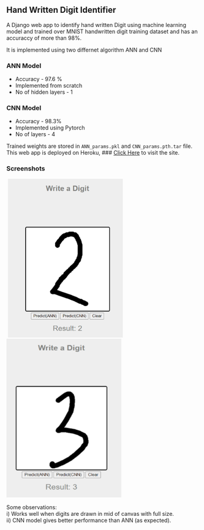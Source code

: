 ## Hand Written Digit Identifier 

A Django web app to identify hand written Digit using machine learning model and trained over MNIST handwritten digit training dataset and has an accuraccy of more than 98%.<br>

It is implemented using two differnet algorithm ANN and CNN

### ANN Model
<ul>
 <li>Accuracy - 97.6 %</li>
 <li>Implemented from scratch </li>
 <li>No of hidden layers - 1 </li>
</ul>

### CNN Model
<ul>
 <li>Accuracy - 98.3%</li>
 <li>Implemented using Pytorch </li>
 <li> No of layers - 4 </li>
</ul>


Trained weights are stored in ```ANN_params.pkl``` and ```CNN_params.pth.tar``` file.<br>
This web app is deployed on Heroku,  ### [Click Here](https://mlapps.herokuapp.com/digit) to visit the site.

### Screenshots
<img url="Screenshots/Screenshot1.png"></img>
![plot](./Screenshots/Screenshot1.png)![plot](./Screenshots/Screenshot2.png)

Some observations:<br>
i) Works well when digits are drawn in mid of canvas with full size.<br>
ii) CNN model gives better performance than ANN (as expected). 
